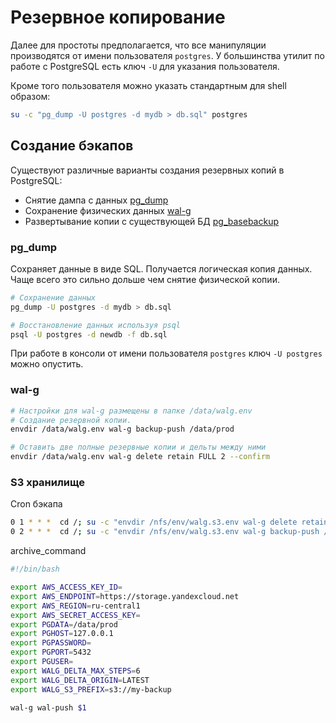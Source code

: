 # Резервное копирование
Далее для простоты предполагается, что все манипуляции производятся от имени пользователя `postgres`. У большинства утилит по работе с PostgreSQL есть ключ `-U` для указания пользователя.

Кроме того пользователя можно указать стандартным для shell образом:
```sh
su -c "pg_dump -U postgres -d mydb > db.sql" postgres
```

## Создание бэкапов
Существуют различные варианты создания резервных копий в PostgreSQL:
- Снятие дампа с данных [pg_dump](https://postgrespro.ru/docs/postgresql/11/app-pgdump)
- Сохранение физических данных [wal-g]()
- Развертывание копии с существующей БД [pg_basebackup](https://postgrespro.ru/docs/postgresql/11/app-pgbasebackup)

### pg_dump
Сохраняет данные в виде SQL. Получается логическая копия данных. Чаще всего это сильно дольше чем снятие физической копии.

```sh
# Сохранение данных
pg_dump -U postgres -d mydb > db.sql

# Восстановление данных используя psql
psql -U postgres -d newdb -f db.sql
```
При работе в консоли от имени пользователя `postgres` ключ `-U postgres` можно опустить.


### wal-g

```sh
# Настройки для wal-g размещены в папке /data/walg.env
# Создание резервной копии. 
envdir /data/walg.env wal-g backup-push /data/prod

# Оставить две полные резервные копии и дельты между ними
envdir /data/walg.env wal-g delete retain FULL 2 --confirm
```

### S3 хранилище
Cron бэкапа
```sh
0 1 * * *  cd /; su -c "envdir /nfs/env/walg.s3.env wal-g delete retain FULL 2 --confirm" postgres
0 2 * * *  cd /; su -c "envdir /nfs/env/walg.s3.env wal-g backup-push /data/prod" postgres
```

archive_command
```sh
#!/bin/bash

export AWS_ACCESS_KEY_ID=
export AWS_ENDPOINT=https://storage.yandexcloud.net
export AWS_REGION=ru-central1
export AWS_SECRET_ACCESS_KEY=
export PGDATA=/data/prod
export PGHOST=127.0.0.1
export PGPASSWORD=
export PGPORT=5432
export PGUSER=
export WALG_DELTA_MAX_STEPS=6
export WALG_DELTA_ORIGIN=LATEST
export WALG_S3_PREFIX=s3://my-backup

wal-g wal-push $1
```